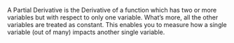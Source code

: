 A Partial Derivative is the Derivative of a function which has two or more variables but with respect to only one variable. What’s more, all the other variables are treated as constant. This enables you to measure how a single variable (out of many) impacts another single variable.